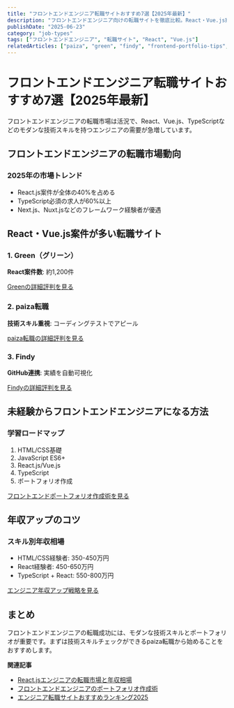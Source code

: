 ```yaml
---
title: "フロントエンドエンジニア転職サイトおすすめ7選【2025年最新】"
description: "フロントエンドエンジニア向けの転職サイトを徹底比較。React・Vue.js案件が多いサービス、未経験者向けサポート、年収アップのコツまで詳しく解説します。"
publishDate: "2025-06-23"
category: "job-types"
tags: ["フロントエンドエンジニア", "転職サイト", "React", "Vue.js"]
relatedArticles: ["paiza", "green", "findy", "frontend-portfolio-tips", "react-engineer-career"]
---
```


# フロントエンドエンジニア転職サイトおすすめ7選【2025年最新】

フロントエンドエンジニアの転職市場は活況で、React、Vue.js、TypeScriptなどのモダンな技術スキルを持つエンジニアの需要が急増しています。

## フロントエンドエンジニアの転職市場動向

### 2025年の市場トレンド
- React.js案件が全体の40%を占める
- TypeScript必須の求人が60%以上
- Next.js、Nuxt.jsなどのフレームワーク経験者が優遇

## React・Vue.js案件が多い転職サイト

### 1. Green（グリーン）
**React案件数**: 約1,200件

[Greenの詳細評判を見る](/articles/green)

### 2. paiza転職
**技術スキル重視**: コーディングテストでアピール

[paiza転職の詳細評判を見る](/articles/paiza)

### 3. Findy
**GitHub連携**: 実績を自動可視化

[Findyの詳細評判を見る](/articles/findy)

## 未経験からフロントエンドエンジニアになる方法

### 学習ロードマップ
1. HTML/CSS基礎
2. JavaScript ES6+
3. React.js/Vue.js
4. TypeScript
5. ポートフォリオ作成

[フロントエンドポートフォリオ作成術を見る](/articles/frontend-portfolio-tips)

## 年収アップのコツ

### スキル別年収相場
- HTML/CSS経験者: 350-450万円
- React経験者: 450-650万円
- TypeScript + React: 550-800万円

[エンジニア年収アップ戦略を見る](/articles/engineer-salary-up-methods)

## まとめ

フロントエンドエンジニアの転職成功には、モダンな技術スキルとポートフォリオが重要です。まずは技術スキルチェックができるpaiza転職から始めることをおすすめします。

**関連記事**
- [React.jsエンジニアの転職市場と年収相場](/articles/react-engineer-career)
- [フロントエンドエンジニアのポートフォリオ作成術](/articles/frontend-portfolio-tips)
- [エンジニア転職サイトおすすめランキング2025](/articles/engineer-job-sites-ranking-2025)